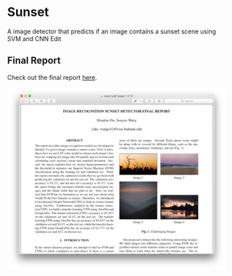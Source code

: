 # Sunset

A image detector that predicts if an image contains a sunset scene using SVM and CNN Edit

## Final Report

Check out the final report [here](/report.pdf).

[![Final Report](/screenshots/report-screenshot.png)](/report.pdf)

